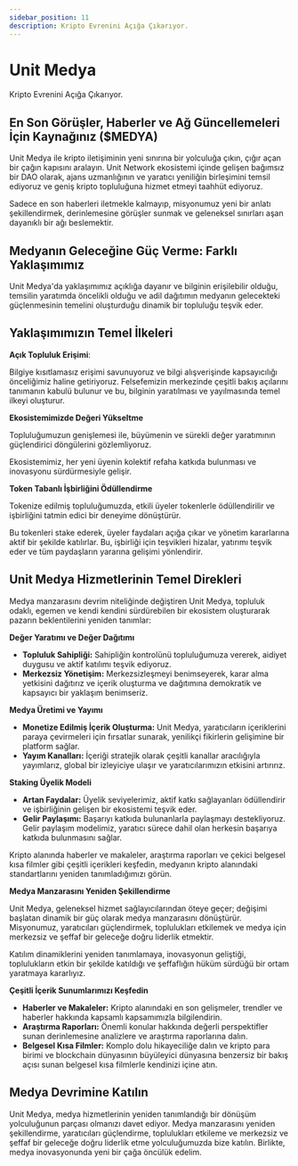 ```yaml
---
sidebar_position: 11
description: Kripto Evrenini Açığa Çıkarıyor.
---
```


# Unit Medya

Kripto Evrenini Açığa Çıkarıyor.

## En Son Görüşler, Haberler ve Ağ Güncellemeleri İçin Kaynağınız ($MEDYA)

Unit Medya ile kripto iletişiminin yeni sınırına bir yolculuğa çıkın, çığır açan bir çağın kapısını aralayın. Unit Network ekosistemi içinde gelişen bağımsız bir DAO olarak, ajans uzmanlığının ve yaratıcı yeniliğin birleşimini temsil ediyoruz ve geniş kripto topluluğuna hizmet etmeyi taahhüt ediyoruz.

Sadece en son haberleri iletmekle kalmayıp, misyonumuz yeni bir anlatı şekillendirmek, derinlemesine görüşler sunmak ve geleneksel sınırları aşan dayanıklı bir ağı beslemektir.

## Medyanın Geleceğine Güç Verme: Farklı Yaklaşımımız

Unit Medya'da yaklaşımımız açıklığa dayanır ve bilginin erişilebilir olduğu, temsilin yaratımda öncelikli olduğu ve adil dağıtımın medyanın gelecekteki güçlenmesinin temelini oluşturduğu dinamik bir topluluğu teşvik eder.

## Yaklaşımımızın Temel İlkeleri

**Açık Topluluk Erişimi**:

Bilgiye kısıtlamasız erişimi savunuyoruz ve bilgi alışverişinde kapsayıcılığı önceliğimiz haline getiriyoruz. Felsefemizin merkezinde çeşitli bakış açılarını tanımanın kabulü bulunur ve bu, bilginin yaratılması ve yayılmasında temel ilkeyi oluşturur.

**Ekosistemimizde Değeri Yükseltme**

Topluluğumuzun genişlemesi ile, büyümenin ve sürekli değer yaratımının güçlendirici döngülerini gözlemliyoruz.

Ekosistemimiz, her yeni üyenin kolektif refaha katkıda bulunması ve inovasyonu sürdürmesiyle gelişir.

**Token Tabanlı İşbirliğini Ödüllendirme**

Tokenize edilmiş topluluğumuzda, etkili üyeler tokenlerle ödüllendirilir ve işbirliğini tatmin edici bir deneyime dönüştürür.

Bu tokenleri stake ederek, üyeler faydaları açığa çıkar ve yönetim kararlarına aktif bir şekilde katılırlar. Bu, işbirliği için teşvikleri hizalar, yatırımı teşvik eder ve tüm paydaşların yararına gelişimi yönlendirir.

## Unit Medya Hizmetlerinin Temel Direkleri

Medya manzarasını devrim niteliğinde değiştiren Unit Medya, topluluk odaklı, egemen ve kendi kendini sürdürebilen bir ekosistem oluşturarak pazarın beklentilerini yeniden tanımlar:

**Değer Yaratımı ve Değer Dağıtımı**

- **Topluluk Sahipliği:** Sahipliğin kontrolünü topluluğumuza vererek, aidiyet duygusu ve aktif katılımı teşvik ediyoruz.
- **Merkezsiz Yönetişim:** Merkezsizleşmeyi benimseyerek, karar alma yetkisini dağıtırız ve içerik oluşturma ve dağıtımına demokratik ve kapsayıcı bir yaklaşım benimseriz.

**Medya Üretimi ve Yayımı**

- **Monetize Edilmiş İçerik Oluşturma:** Unit Medya, yaratıcıların içeriklerini paraya çevirmeleri için fırsatlar sunarak, yenilikçi fikirlerin gelişimine bir platform sağlar.
- **Yayım Kanalları:** İçeriği stratejik olarak çeşitli kanallar aracılığıyla yayımlarız, global bir izleyiciye ulaşır ve yaratıcılarımızın etkisini artırırız.

**Staking Üyelik Modeli**

- **Artan Faydalar:** Üyelik seviyelerimiz, aktif katkı sağlayanları ödüllendirir ve işbirliğinin gelişen bir ekosistemi teşvik eder.
- **Gelir Paylaşımı:** Başarıyı katkıda bulunanlarla paylaşmayı destekliyoruz. Gelir paylaşım modelimiz, yaratıcı sürece dahil olan herkesin başarıya katkıda bulunmasını sağlar.

Kripto alanında haberler ve makaleler, araştırma raporları ve çekici belgesel kısa filmler gibi çeşitli içerikleri keşfedin, medyanın kripto alanındaki standartlarını yeniden tanımladığımızı görün.

**Medya Manzarasını Yeniden Şekillendirme**

Unit Medya, geleneksel hizmet sağlayıcılarından öteye geçer; değişimi başlatan dinamik bir güç olarak medya manzarasını dönüştürür. Misyonumuz, yaratıcıları güçlendirmek, toplulukları etkilemek ve medya için merkezsiz ve şeffaf bir geleceğe doğru liderlik etmektir.

Katılım dinamiklerini yeniden tanımlamaya, inovasyonun geliştiği, toplulukların etkin bir şekilde katıldığı ve şeffaflığın hüküm sürdüğü bir ortam yaratmaya kararlıyız.

**Çeşitli İçerik Sunumlarımızı Keşfedin**

- **Haberler ve Makaleler:** Kripto alanındaki en son gelişmeler, trendler ve haberler hakkında kapsamlı kapsamımızla bilgilendirin.
- **Araştırma Raporları:** Önemli konular hakkında değerli perspektifler sunan derinlemesine analizlere ve araştırma raporlarına dalın.
- **Belgesel Kısa Filmler:** Komplo dolu hikayeciliğe dalın ve kripto para birimi ve blockchain dünyasının büyüleyici dünyasına benzersiz bir bakış açısı sunan belgesel kısa filmlerle kendinizi içine atın.

## Medya Devrimine Katılın

Unit Medya, medya hizmetlerinin yeniden tanımlandığı bir dönüşüm yolculuğunun parçası olmanızı davet ediyor. Medya manzarasını yeniden şekillendirme, yaratıcıları güçlendirme, toplulukları etkileme ve merkezsiz ve şeffaf bir geleceğe doğru liderlik etme yolculuğumuzda bize katılın. Birlikte, medya inovasyonunda yeni bir çağa öncülük edelim.
